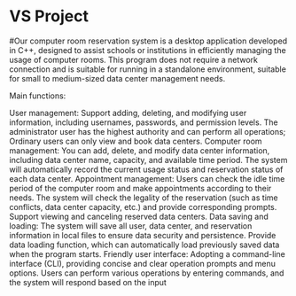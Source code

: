 # VS Project
#Our computer room reservation system is a desktop application developed in C++, designed to assist schools or institutions in efficiently managing the usage of computer rooms. This program does not require a network connection and is suitable for running in a standalone environment, suitable for small to medium-sized data center management needs.

Main functions:

User management:
Support adding, deleting, and modifying user information, including usernames, passwords, and permission levels.
The administrator user has the highest authority and can perform all operations; Ordinary users can only view and book data centers.
Computer room management:
You can add, delete, and modify data center information, including data center name, capacity, and available time period.
The system will automatically record the current usage status and reservation status of each data center.
Appointment management:
Users can check the idle time period of the computer room and make appointments according to their needs.
The system will check the legality of the reservation (such as time conflicts, data center capacity, etc.) and provide corresponding prompts.
Support viewing and canceling reserved data centers.
Data saving and loading:
The system will save all user, data center, and reservation information in local files to ensure data security and persistence.
Provide data loading function, which can automatically load previously saved data when the program starts.
Friendly user interface:
Adopting a command-line interface (CLI), providing concise and clear operation prompts and menu options.
Users can perform various operations by entering commands, and the system will respond based on the input
